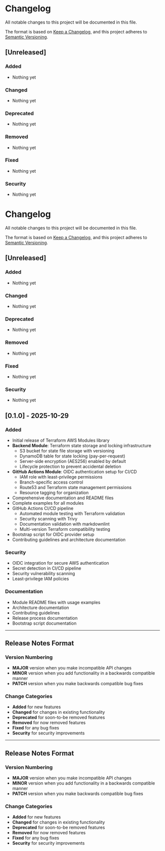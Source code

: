 # Changelog

All notable changes to this project will be documented in this file.

The format is based on [Keep a Changelog](https://keepachangelog.com/en/1.0.0/),
and this project adheres to [Semantic Versioning](https://semver.org/spec/v2.0.0.html).

## [Unreleased]

### Added

- Nothing yet

### Changed

- Nothing yet

### Deprecated

- Nothing yet

### Removed

- Nothing yet

### Fixed

- Nothing yet

### Security

- Nothing yet

# Changelog

All notable changes to this project will be documented in this file.

The format is based on [Keep a Changelog](https://keepachangelog.com/en/1.0.0/),
and this project adheres to [Semantic Versioning](https://semver.org/spec/v2.0.0.html).

## [Unreleased]

### Added

- Nothing yet

### Changed

- Nothing yet

### Deprecated

- Nothing yet

### Removed

- Nothing yet

### Fixed

- Nothing yet

### Security

- Nothing yet

## [0.1.0] - 2025-10-29

### Added

- Initial release of Terraform AWS Modules library
- **Backend Module**: Terraform state storage and locking infrastructure
  - S3 bucket for state file storage with versioning
  - DynamoDB table for state locking (pay-per-request)
  - Server-side encryption (AES256) enabled by default
  - Lifecycle protection to prevent accidental deletion
- **GitHub Actions Module**: OIDC authentication setup for CI/CD
  - IAM role with least-privilege permissions
  - Branch-specific access control
  - Route53 and Terraform state management permissions
  - Resource tagging for organization
- Comprehensive documentation and README files
- Complete examples for all modules
- GitHub Actions CI/CD pipeline
  - Automated module testing with Terraform validation
  - Security scanning with Trivy
  - Documentation validation with markdownlint
  - Multi-version Terraform compatibility testing
- Bootstrap script for OIDC provider setup
- Contributing guidelines and architecture documentation

### Security

- OIDC integration for secure AWS authentication
- Secret detection in CI/CD pipeline
- Security vulnerability scanning
- Least-privilege IAM policies

### Documentation

- Module README files with usage examples
- Architecture documentation
- Contributing guidelines
- Release process documentation
- Bootstrap script documentation

---

## Release Notes Format

### Version Numbering

- **MAJOR** version when you make incompatible API changes
- **MINOR** version when you add functionality in a backwards compatible manner
- **PATCH** version when you make backwards compatible bug fixes

### Change Categories

- **Added** for new features
- **Changed** for changes in existing functionality
- **Deprecated** for soon-to-be removed features
- **Removed** for now removed features
- **Fixed** for any bug fixes
- **Security** for security improvements

---

## Release Notes Format

### Version Numbering

- **MAJOR** version when you make incompatible API changes
- **MINOR** version when you add functionality in a backwards compatible manner
- **PATCH** version when you make backwards compatible bug fixes

### Change Categories

- **Added** for new features
- **Changed** for changes in existing functionality
- **Deprecated** for soon-to-be removed features
- **Removed** for now removed features
- **Fixed** for any bug fixes
- **Security** for security improvements
